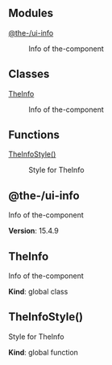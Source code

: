 <!--- Code generated by @the-/script-doc. DO NOT EDIT. -->

## Modules

<dl>
<dt><a href="#module_@the-/ui-info">@the-/ui-info</a></dt>
<dd><p>Info of the-component</p>
</dd>
</dl>

## Classes

<dl>
<dt><a href="#TheInfo">TheInfo</a></dt>
<dd><p>Info of the-component</p>
</dd>
</dl>

## Functions

<dl>
<dt><a href="#TheInfoStyle">TheInfoStyle()</a></dt>
<dd><p>Style for TheInfo</p>
</dd>
</dl>

<a name="module_@the-/ui-info"></a>

## @the-/ui-info
Info of the-component

**Version**: 15.4.9  
<a name="TheInfo"></a>

## TheInfo
Info of the-component

**Kind**: global class  
<a name="TheInfoStyle"></a>

## TheInfoStyle()
Style for TheInfo

**Kind**: global function  
